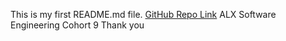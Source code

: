 This is my first README.md file.
[GitHub Repo Link](https://github.com/Waga43/zero_day.git)
ALX Software Engineering Cohort 9
Thank you
